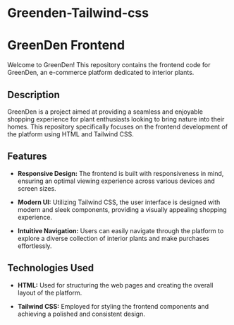 # Greenden-Tailwind-css
# GreenDen Frontend

Welcome to GreenDen! This repository contains the frontend code for GreenDen, an e-commerce platform dedicated to interior plants.

## Description

GreenDen is a project aimed at providing a seamless and enjoyable shopping experience for plant enthusiasts looking to bring nature into their homes. This repository specifically focuses on the frontend development of the platform using HTML and Tailwind CSS.

## Features

- **Responsive Design:** The frontend is built with responsiveness in mind, ensuring an optimal viewing experience across various devices and screen sizes.
  
- **Modern UI:** Utilizing Tailwind CSS, the user interface is designed with modern and sleek components, providing a visually appealing shopping experience.
  
- **Intuitive Navigation:** Users can easily navigate through the platform to explore a diverse collection of interior plants and make purchases effortlessly.

## Technologies Used

- **HTML:** Used for structuring the web pages and creating the overall layout of the platform.
  
- **Tailwind CSS:** Employed for styling the frontend components and achieving a polished and consistent design.
  
